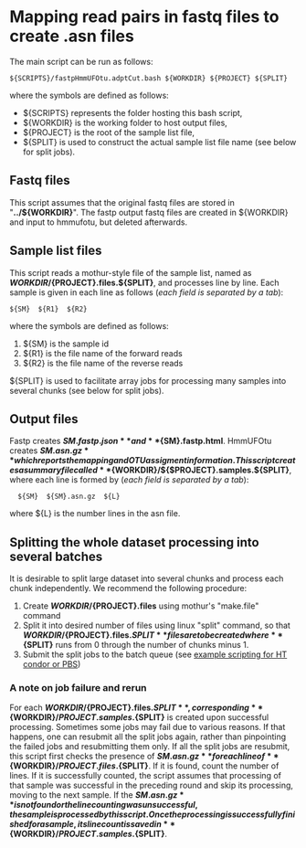 # Mapping read pairs in fastq files to create .asn files

The main script can be run as follows:

    ${SCRIPTS}/fastpHmmUFOtu.adptCut.bash ${WORKDIR} ${PROJECT} ${SPLIT}

where the symbols are defined as follows:
- ${SCRIPTS} represents the folder hosting this bash script,
- ${WORKDIR} is the working folder to host output files,
- ${PROJECT} is the root of the sample list file,
- ${SPLIT} is used to construct the actual sample list file name (see below for split jobs).

## Fastq files
This script assumes that the original fastq files are stored in "**../${WORKDIR}**". 
The fastp output fastq files are created in ${WORKDIR} and input to hmmufotu, but deleted afterwards.

## Sample list files
This script reads a mothur-style file of the sample list, named as **${WORKDIR}/${PROJECT}.files.${SPLIT}**, and processes line by line.
Each sample is given in each line as follows (*each field is separated by a tab*):

    ${SM}  ${R1}  ${R2}

where the symbols are defined as follows:
1. ${SM} is the sample id
2. ${R1} is the file name of the forward reads
3. ${R2} is the file name of the reverse reads

${SPLIT} is used to facilitate array jobs for processing many samples into several chunks (see below for split jobs).

## Output files
Fastp creates **${SM}.fastp.json** and **${SM}.fastp.html**.
HmmUFOtu creates **${SM}.asn.gz** which reports the mapping and OTU assigment information.
This script creates a summary file called **${WORKDIR}/${$PROJECT}.samples.${SPLIT}**, 
where each line is formed by (*each field is separated by a tab*):

      ${SM}  ${SM}.asn.gz  ${L}

where ${L} is the number lines in the asn file.

## Splitting the whole dataset processing into several batches
It is desirable to split large dataset into several chunks and process each chunk independently. 
We recommend the following procedure:
1. Create **${WORKDIR}/${PROJECT}.files** using mothur's "make.file" command
2. Split it into desired number of files using linux "split" command, so that **${WORKDIR}/${PROJECT}.files.${SPLIT}** files are to be created where **${SPLIT}** runs from 0 through the number of chunks minus 1.
3. Submit the split jobs to the batch queue (see [example scripting for HT condor or PBS](https://docs.google.com/document/d/12PcD8N30HdgR6bOFgEOAc9YXVcbsCr7CsZGO4HGPDJc/edit?usp=sharing)) 
### A note on job failure and rerun
For each **${WORKDIR}/${PROJECT}.files.${SPLIT}**, corresponding **${WORKDIR}/${PROJECT}.samples.${SPLIT}** is created upon successful processing. Sometimes some jobs may fail due to various reasons. If that happens, one can resubmit all the split jobs again, rather than pinpointing the failed jobs and resubmitting them only. 
If all the split jobs are resubmit, this script first checks the presence of **${SM}.asn.gz** for each line of **${WORKDIR}/${PROJECT}.files.${SPLIT}**. If it is found, count the number of lines. 
If it is successfully counted, the script assumes that processing of that sample was successful in the preceding round and skip its processing, moving to the next sample. 
If the **${SM}.asn.gz** is not found or the line counting was unsuccessful, the sample is processed by this script. Once the processing is successfully finished for a sample, its line count is saved in **${WORKDIR}/${PROJECT}.samples.${SPLIT}**.
